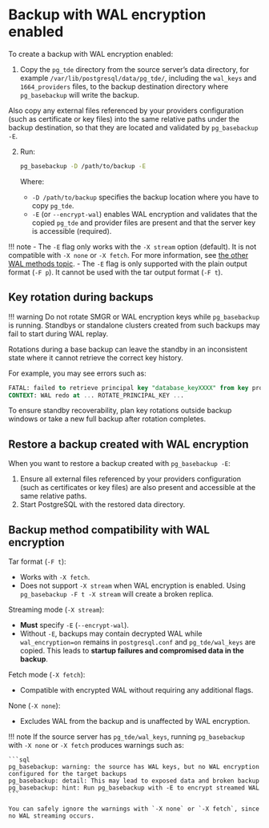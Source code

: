 # Backup with WAL encryption enabled

To create a backup with WAL encryption enabled:

1. Copy the `pg_tde` directory from the source server’s data directory, for example `/var/lib/postgresql/data/pg_tde/`, including the `wal_keys` and `1664_providers` files, to the backup destination directory where `pg_basebackup` will write the backup.

Also copy any external files referenced by your providers configuration (such as certificate or key files) into the same relative paths under the backup destination, so that they are located and validated by `pg_basebackup -E`.

2. Run:

    ```bash
    pg_basebackup -D /path/to/backup -E
    ```

    Where:

    - `-D /path/to/backup` specifies the backup location where you have to copy `pg_tde`.
    - `-E` (or `--encrypt-wal`) enables WAL encryption and validates that the copied `pg_tde` and provider files are present and that the server key is accessible (required).

!!! note
    - The `-E` flag only works with the `-X stream` option (default). It is not compatible with `-X none` or `-X fetch`. For more information, see [the other WAL methods topic](#other-wal-methods).
    - The `-E` flag is only supported with the plain output format (`-F p`). It cannot be used with the tar output format (`-F t`).

## Key rotation during backups

!!! warning
    Do not rotate SMGR or WAL encryption keys while `pg_basebackup` is running. Standbys or standalone clusters created from such backups may fail to start during WAL replay.

Rotations during a base backup can leave the standby in an inconsistent state where it cannot retrieve the correct key history.

For example, you may see errors such as:

```sql
FATAL: failed to retrieve principal key "database_keyXXXX" from key provider "providerYYYY"
CONTEXT: WAL redo at ... ROTATE_PRINCIPAL_KEY ...
```

To ensure standby recoverability, plan key rotations outside backup windows or take a new full backup after rotation completes.

## Restore a backup created with WAL encryption

When you want to restore a backup created with `pg_basebackup -E`:

1. Ensure all external files referenced by your providers configuration (such as certificates or key files) are also present and accessible at the same relative paths.
2. Start PostgreSQL with the restored data directory.

## Backup method compatibility with WAL encryption

Tar format (`-F t`):

* Works with `-X fetch`.
* Does not support `-X stream` when WAL encryption is enabled. Using `pg_basebackup -F t -X stream` will create a broken replica.

Streaming mode (`-X stream`):

* **Must** specify `-E` (`--encrypt-wal`).
* Without `-E`, backups may contain decrypted WAL while `wal_encryption=on` remains in `postgresql.conf` and `pg_tde/wal_keys` are copied. This leads to **startup failures and compromised data in the backup**.

Fetch mode (`-X fetch`):

* Compatible with encrypted WAL without requiring any additional flags.

None (`-X none`):

* Excludes WAL from the backup and is unaffected by WAL encryption.


!!! note
    If the source server has `pg_tde/wal_keys`, running `pg_basebackup` with `-X none` or `-X fetch` produces warnings such as:

    ```sql
    pg_basebackup: warning: the source has WAL keys, but no WAL encryption configured for the target backups
    pg_basebackup: detail: This may lead to exposed data and broken backup
    pg_basebackup: hint: Run pg_basebackup with -E to encrypt streamed WAL
    ```

    You can safely ignore the warnings with `-X none` or `-X fetch`, since no WAL streaming occurs.

